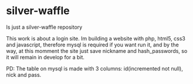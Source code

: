 # silver-waffle
Is just a silver-waffle repository 

This work is about a login site. Im building a website with php, html5, css3 and javascript, 
therefore mysql is required if you want run it, and by the way, at this momment the site just save nickname and hash_passwords,
so it will remain in develop for a bit.

PD: The table on mysql is made with 3 columns: id(incremented not null), nick and pass.

